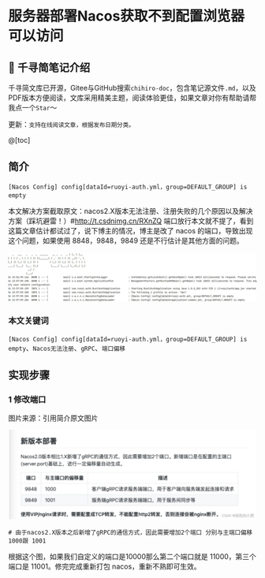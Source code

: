 # 服务器部署Nacos获取不到配置浏览器可以访问

## 📔 千寻简笔记介绍

千寻简文库已开源，Gitee与GitHub搜索`chihiro-doc`，包含笔记源文件`.md`，以及PDF版本方便阅读，文库采用精美主题，阅读体验更佳，如果文章对你有帮助请帮我点一个`Star`～

更新：`支持在线阅读文章，根据发布日期分类。`

@[toc]



## 简介

`[Nacos Config] config[dataId=ruoyi-auth.yml，group=DEFAULT_GROUP] is empty`

本文解决方案截取原文：nacos2.X版本无法注册、注册失败的几个原因以及解决方案（踩坑避雷！）#http://t.csdnimg.cn/RXnZQ
端口放行本文就不提了，看到这篇文章估计都试过了，说下博主的情况，博主是改了 nacos 的端口，导致出现这个问题，如果使用 8848，9848，9849 还是不行估计是其他方面的问题。

![img](服务器部署Nacos获取不到配置浏览器可以访问.assets/233202db_871492.jpeg)

### 本文关键词

`[Nacos Config] config[dataId=ruoyi-auth.yml，group=DEFAULT_GROUP] is empty`、`Nacos无法注册`、`gRPC`、`端口偏移`

## 实现步骤

### 1 修改端口

图片来源：引用简介原文图片

![在这里插入图片描述](服务器部署Nacos获取不到配置浏览器可以访问.assets/16cce2243f584821aea2433fcd528866.png)

```
# 由于nacos2.X版本之后新增了gRPC的通信方式，因此需要增加2个端口 分别与主端口偏移 1000跟 1001
```

根据这个图，如果我们自定义的端口是10000那么第二个端口就是 11000，第三个端口是 11001。修完完成重新打包 nacos，重新不熟即可生效。

